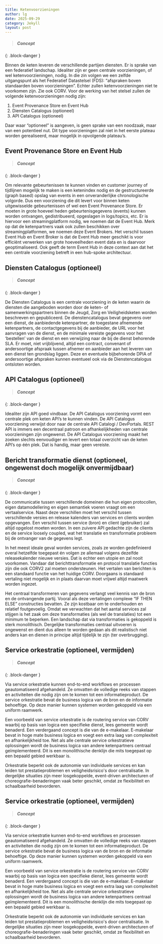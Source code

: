 ```yaml
---
title: Ketenvoorzieningen
author: lg
date: 2025-09-29
category: Jekyll
layout: post
---
```


> ##### Concept
{: .block-danger }

Binnen de keten leveren de verschillende partijen diensten. Er is sprake van een federatief landschap. Idealiter zijn er geen centrale voorzieningen, of wel ketenvoorzieningen, nodig. In die zin volgen we een zelfde uitgangspunt als het Federatief Datastelsel (FDS): “afspraken boven standaarden boven voorzieningen”. Echter zullen ketenvoorzieningen niet te voorkomen zijn. Zie ook CORV. Voor de werking van het stelsel zullen de volgende ketenvoorzieningen nodig zijn:
1. Event Provenance Store en Event Hub
2. Diensten Catalogus (optioneel)
3. API Catalogus (optioneel)

Daar waar “optioneel” is aangeven, is geen sprake van een noodzaak, maar van een potentieel nut. Dit type voorzieningen zal niet in het eerste plateau worden gerealiseerd, maar mogelijk in opvolgende plateau’s. 


Event Provenance Store en Event Hub
-------------

> ##### Concept
{: .block-danger }

Om relevante gebeurtenissen te kunnen vinden en customer journey of tijdlijnen mogelijk te maken is een ketenindex nodig en de gestructureerde (graph based) opslag van events in een onveranderlijke chronologische volgorde. Dus een voorziening die dit levert voor binnen keten uitgewisselde gebeurtenissen of wel een Event Provenance Store. Er moeten in grote hoeveel heden gebeurtenisgegevens (events) kunnen worden ontvangen, gedistribueerd, opgeslagen in logs/topics, etc. Er is hiervoor een streamingplatform nodig, we noemen dat de Event Hub. Merk op dat de ketenpartners vaak ook zullen beschikken over streamingplatformen, we noemen deze Event Brokers. Het verschil tussen Event Hub en Event Broker is dat de Event Hub meer geschikt is voor efficiënt verwerken van grote hoeveelheden event data en is daarvoor geoptimaliseerd. Ook geeft de term Event Hub in deze context aan dat het een centrale voorziening betreft in een hub-spoke architectuur.


Diensten Catalogus (optioneel)
-------------

> ##### Concept
{: .block-danger }

De Diensten Catalogus is een centrale voorziening in de keten waarin de diensten die aangeboden worden door de keten- of samenwerkingspartners binnen de Jeugd, Zorg en Veiligheidsketen worden beschreven en gepubliceerd. De dienstencatalogus bevat gegevens over een dienst, de aanbiedende ketenpartner, de toegestane afnemende ketenpartners, de contactgegevens bij de aanbieder, de URL voor het aanvragen van de dienst, en de minimale vereiste gegevens voor het ‘bestellen’ van de dienst en een verwijzing naar de bij de dienst behorende SLA. Er moet, niet vrijblijvend, altijd een contract, convenant of andersoortige afspraak tussen afnemer en aanbieder aan het leveren van een dienst ten grondslag liggen. Deze en eventuele bijbehorende DPIA of andersoortige afspraken kunnen eventueel ook via de Dienstencatalogus ontsloten worden.


API Catalogus (optioneel)
-------------

> ##### Concept
{: .block-danger }

Idealiter zijn API goed vindbaar. De API Catalogus voorziening vormt een centrale plek om keten API’s te kunnen vinden. De API Catalogus voorziening verwijst door naar de centrale API Catalogi / DevPortals. REST API is immers een decentraal patroon en afhankelijkheden van centrale voorzieningen zijn ongewenst. De API Catalogus voorziening maakt het zoeken slechts eenvoudiger en levert een totaal overzicht van de keten API’s op één plek. Dat is handig, maar geen vereiste.


Bericht transformatie dienst (optioneel, ongewenst doch mogelijk onvermijdbaar)
-------------

> ##### Concept
{: .block-danger }

De communicatie tussen verschillende domeinen die hun eigen protocollen, eigen datamodellering en eigen semantiek voeren vraagt om een vertaalservice. Naast deze verschillen moet het verschil tussen verschillende versies en release kalenders van services en clients worden opgevangen. Een verschil tussen service (bron) en client (gebruiker) zal altijd opgelost moeten worden. In een zuivere API gedachte zijn de clients en de service loosely coupled, wat het translatie en transformatie probleem bij de ontvanger van de gegevens legt. 

In het meest ideale geval worden services, zoals ze worden gedefinieerd overal hetzelfde toegepast én volgen ze allemaal volgens dezelfde releasekalender nieuwe versies. Dat is echter een utopie en zal nooit voorkomen. Vandaar dat berichttransformatie en protocol translatie functies zijn die ook CORV2 zal moeten ondersteunen. Het vertalen van berichten is een standaard functie van het huidige CORV. Doorgaans is standaard vertaling niet mogelijk en in plaats daarvan moet vrijwel altijd maatwerk worden ingezet. 

Het centraal transformeren van gegevens verlangt veel kennis van de bron en de ontvangende partij. Vooral als deze vertalingen complexe “IF THEN ELSE” constructies bevatten. Ze zijn kostbaar om te onderhouden en relatief foutgevoelig. Omdat we verwachten dat het aantal services zal stijgen is het zaak om deze transformaties (als wel de translaties) tot een minimum te beperken. Een landschap dat via transformaties is gekoppeld is sterk monolithisch. Dergelijke transformaties centraal uitvoeren is ongewenst en dient dus alleen te worden gedaan als dit realistisch niet anders kan en dienen in principe altijd tijdelijk te zijn (ter overbrugging).


Service orkestratie (optioneel, vermijden)
-------------

> ##### Concept
{: .block-danger }

Via service orkestratie kunnen end-to-end workflows en processen geautomatiseerd afgehandeld. Ze omvatten de volledige reeks van stappen en activiteiten die nodig zijn om te komen tot een informatieproduct. De service orkestratie bevat de business logica van de bron en de informatie behoeftige. Op deze manier kunnen systemen worden gekoppeld via een uniform raamwerk. 

Een voorbeeld van service orkestratie is de routering service van CORV waarbij op basis van logica een specifieke dienst, lees gemeente wordt benaderd. Een verdergaand concept is die van de e-makelaar. E-makelaar bevat in hoge mate business logica en voegt een extra laag van complexiteit en afhankelijkheid toe. Net als alle centrale service orkestratieve oplossingen wordt de business logica van andere ketenpartners centraal geïmplementeerd. Dit is een monolithische denklijn die mits toegepast op een bepaald gebied werkbaar is. 

Orkestratie beperkt ook de autonomie van individuele services en kan leiden tot prestatieproblemen en veiligheidsrisico's door centralisatie. In dergelijke situaties zijn meer losgekoppelde, event-driven architecturen of choreografie-benaderingen vaak beter geschikt, omdat ze flexibiliteit en schaalbaarheid bevorderen.


Service orkestratie (optioneel, vermijden)
-------------

> ##### Concept
{: .block-danger }

Via service orkestratie kunnen end-to-end workflows en processen geautomatiseerd afgehandeld. Ze omvatten de volledige reeks van stappen en activiteiten die nodig zijn om te komen tot een informatieproduct. De service orkestratie bevat de business logica van de bron en de informatie behoeftige. Op deze manier kunnen systemen worden gekoppeld via een uniform raamwerk. 

Een voorbeeld van service orkestratie is de routering service van CORV waarbij op basis van logica een specifieke dienst, lees gemeente wordt benaderd. Een verdergaand concept is die van de e-makelaar. E-makelaar bevat in hoge mate business logica en voegt een extra laag van complexiteit en afhankelijkheid toe. Net als alle centrale service orkestratieve oplossingen wordt de business logica van andere ketenpartners centraal geïmplementeerd. Dit is een monolithische denklijn die mits toegepast op een bepaald gebied werkbaar is. 

Orkestratie beperkt ook de autonomie van individuele services en kan leiden tot prestatieproblemen en veiligheidsrisico's door centralisatie. In dergelijke situaties zijn meer losgekoppelde, event-driven architecturen of choreografie-benaderingen vaak beter geschikt, omdat ze flexibiliteit en schaalbaarheid bevorderen.








